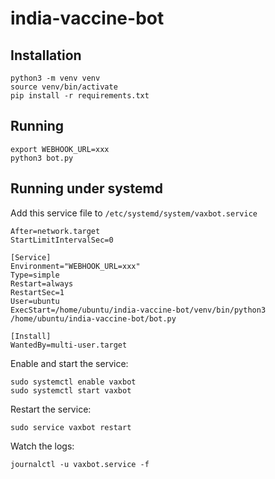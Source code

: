 # india-vaccine-bot

## Installation

```
python3 -m venv venv
source venv/bin/activate
pip install -r requirements.txt
```

## Running

```
export WEBHOOK_URL=xxx
python3 bot.py
```

## Running under systemd

Add this service file to `/etc/systemd/system/vaxbot.service`

```
After=network.target
StartLimitIntervalSec=0

[Service]
Environment="WEBHOOK_URL=xxx"
Type=simple
Restart=always
RestartSec=1
User=ubuntu
ExecStart=/home/ubuntu/india-vaccine-bot/venv/bin/python3 /home/ubuntu/india-vaccine-bot/bot.py

[Install]
WantedBy=multi-user.target
```

Enable and start the service:

```
sudo systemctl enable vaxbot
sudo systemctl start vaxbot
```

Restart the service:

```
sudo service vaxbot restart
```

Watch the logs:
```
journalctl -u vaxbot.service -f
```
